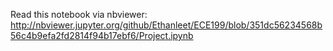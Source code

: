 Read this notebook via nbviewer: http://nbviewer.jupyter.org/github/Ethanleet/ECE199/blob/351dc56234568b56c4b9efa2fd2814f94b17ebf6/Project.ipynb
